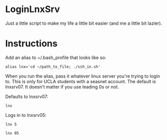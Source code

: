 # LoginLnxSrv
Just a little script to make my life a little bit easier (and me a little bit lazier).

# Instructions
Add an alias to ~/.bash_profile that looks like so:

```alias lnx='cd ~/path_to_file; ./ssh_in.sh'```

When you run the alias, pass it whatever linux server you're trying to login to. This is only for UCLA students with a seasnet account. The default is lnxsrv07. It doesn't matter if you use leading 0s or not.

Defaults to lnxsrv07:

```lnx ```

Logs in to lnxsrv05:

```lnx 5```

```lnx 05```

